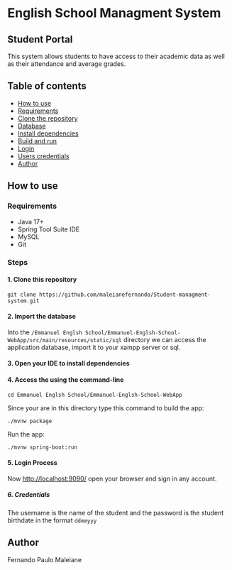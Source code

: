 # English School Managment System
## Student Portal
This system allows students to have access to their academic data as well as their attendance and average grades.

## Table of contents
- [How to use](#how-to-use)
- [Requirements](#requirements)
- [Clone the repository](#1-clone-this-repository)
- [Database](#2-import-the-database)
- [Install dependencies](#3-open-your-ide-to-install-dependencies)
- [Build and run](#4-access-the-using-the-command-line)
- [Login](#5-login-process)
- [Users credentials](#6-credentials)
- [Author](#author)

## How to use
### Requirements
- Java 17+
- Spring Tool Suite IDE
- MySQL
- Git
### Steps
#### 1. Clone this repository
```
git clone https://github.com/maleianefernando/Student-managment-system.git
```
#### 2. Import the database
Into the ```/Emmanuel Englsh School/Emmanuel-Englsh-School-WebApp/src/main/resources/static/sql``` directory we can access the application database, import it to your xampp server or sql.

#### 3. Open your IDE to install dependencies
#### 4. Access the using the command-line
```
cd Emmanuel Englsh School/Emmanuel-Englsh-School-WebApp
```
Since your are in this directory type this command to build the app:
```
./mvnw package
```
Run the app:
```
./mvnw spring-boot:run
```

#### 5. Login Process
Now [http://localhost:9090/](http://localhost:9090/) open your browser and sign in any account.

##### 6. Credentials
The username is the name of the student and the password is the student birthdate in the format ```ddmmyyy```

## Author
Fernando Paulo Maleiane
